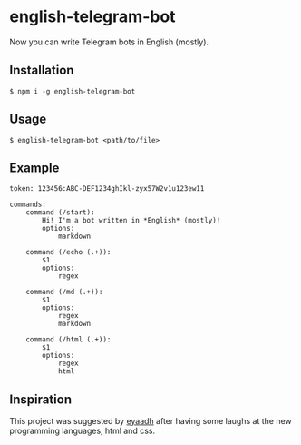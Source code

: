 # english-telegram-bot

Now you can write Telegram bots in English (mostly).

## Installation

```console
$ npm i -g english-telegram-bot
```

## Usage

```console
$ english-telegram-bot <path/to/file>
```

## Example

```english
token: 123456:ABC-DEF1234ghIkl-zyx57W2v1u123ew11

commands:
    command (/start):
        Hi! I'm a bot written in *English* (mostly)!
        options:
            markdown

    command (/echo (.+)):
        $1
        options:
            regex
    
    command (/md (.+)):
        $1
        options:
            regex
            markdown
    
    command (/html (.+)):
        $1
        options:
            regex
            html
```

## Inspiration

This project was suggested by [eyaadh](https://t.me/eyaadh) after having some laughs at the new programming languages, html and css.